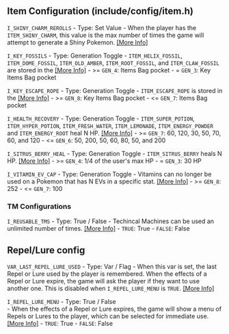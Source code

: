 ## Item Configuration (include/config/item.h)

`I_SHINY_CHARM_REROLLS` - Type: Set Value
    - When the player has the `ITEM_SHINY_CHARM`, this value is the max number of times the game will attempt to generate a Shiny Pokemon. [\[More Info\]](https://bulbapedia.bulbagarden.net/wiki/)
	
`I_KEY_FOSSILS` - Type: Generation Toggle
    - `ITEM_HELIX_FOSSIL`, `ITEM_DOME_FOSSIL`, `ITEM_OLD_AMBER`, `ITEM_ROOT_FOSSIL`, and `ITEM_CLAW_FOSSIL` are stored in the [\[More Info\]](https://bulbapedia.bulbagarden.net/wiki/)
		- >= `GEN_4`: Items Bag pocket
        - = `GEN_3`: Key Items Bag pocket

`I_KEY_ESCAPE_ROPE` - Type: Generation Toggle
    - `ITEM_ESCAPE_ROPE` is stored in the  [\[More Info\]](https://bulbapedia.bulbagarden.net/wiki/)
		- >= `GEN_8`: Key Items Bag pocket
        - <= `GEN_7`: Items Bag pocket

`I_HEALTH_RECOVERY` - Type: Generation Toggle
    - `ITEM_SUPER_POTION`, `ITEM_HYPER_POTION`, `ITEM_FRESH_WATER`, `ITEM_LEMONADE`, `ITEM_ENERGY_POWDER` and `ITEM_ENERGY_ROOT` heal N HP. [\[More Info\]](https://bulbapedia.bulbagarden.net/wiki/)
		- >= `GEN_7`: 60, 120, 30, 50, 70, 60, and 120
        - <= `GEN_6`: 50, 200, 50, 60, 80, 50, and 200

`I_SITRUS_BERRY_HEAL` - Type: Generation Toggle
	- `ITEM_SITRUS_BERRY` heals N HP. [\[More Info\]](https://bulbapedia.bulbagarden.net/wiki/)
		- >= `GEN_4`: 1/4 of the user's max HP
        - = `GEN_3`: 30 HP

`I_VITAMIN_EV_CAP` - Type: Generation Toggle
    - Vitamins can no longer be used on a Pokemon that has N EVs in a specific stat. [\[More Info\]](https://bulbapedia.bulbagarden.net/wiki/)
		- >= `GEN_8`: 252
        - <= `GEN_7`: 100


### TM Configurations
`I_REUSABLE_TMS` - Type: True / False
    - Techincal Machines can be used an unlimited number of times. [\[More Info\]](https://bulbapedia.bulbagarden.net/wiki/)
		- `TRUE`: True
        - `FALSE`: False


## Repel/Lure config

`VAR_LAST_REPEL_LURE_USED` - Type: Var / Flag
    - When this var is set, the last Repel or Lure used by the player is remembered. When the effects of a Repel or Lure expire, the game will ask the player if they want to use another one. This is disabled when `I_REPEL_LURE_MENU` is `TRUE`. [\[More Info\]](https://bulbapedia.bulbagarden.net/wiki/)

`I_REPEL_LURE_MENU` - Type: True / False    
    - When the effects of a Repel or Lure expires, the game will show a menu of Repels or Lures to the player, which can be selected for immediate use. [\[More Info\]](https://bulbapedia.bulbagarden.net/wiki/)
		- `TRUE`: True
        - `FALSE`: False

